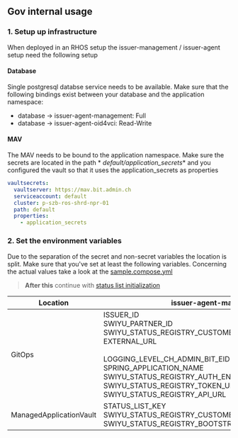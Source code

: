 ## Gov internal usage

### 1. Setup up infrastructure

When deployed in an RHOS setup the issuer-management / issuer-agent setup need the following setup

#### Database

Single postgresql databse service needs to be available. Make sure that the following bindings exist between your
database and the application namespace:

- database -> issuer-agent-management: Full
- database -> issuer-agent-oid4vci: Read-Write

#### MAV

The MAV needs to be bound to the application namespace. Make sure the secrets are located in the path *
*default/application_secrets**
and you configured the vault so that it uses the application_secrets as properties

```yaml
vaultsecrets:
  vaultserver: https://mav.bit.admin.ch
  serviceaccount: default
  cluster: p-szb-ros-shrd-npr-01
  path: default
  properties:
    - application_secrets
``` 

### 2. Set the environment variables

Due to the separation of the secret and non-secret variables the location is split. Make sure that you've set at least
the following variables.
Concerning the actual values take a look at the [sample.compose.yml](sample.compose.yml)

> **After this** continue with [status list initialization](README.md#3.-Initialize-the-status-list)

| Location                | issuer-agent-management                                                                                                                                                                                                                                                                                         | issuer-agent-oid4vci                                                                                                       |
|-------------------------|-----------------------------------------------------------------------------------------------------------------------------------------------------------------------------------------------------------------------------------------------------------------------------------------------------------------|----------------------------------------------------------------------------------------------------------------------------|
| GitOps                  | ISSUER_ID<br/>SWIYU_PARTNER_ID<br/>SWIYU_STATUS_REGISTRY_CUSTOMER_KEY<br/>EXTERNAL_URL<br/><br/>LOGGING_LEVEL_CH_ADMIN_BIT_EID<br/>SPRING_APPLICATION_NAME<br/>SWIYU_STATUS_REGISTRY_AUTH_ENABLE_REFRESH_TOKEN_FLOW<br/>SWIYU_STATUS_REGISTRY_TOKEN_URL<br/>SWIYU_STATUS_REGISTRY_API_URL | EXTERNAL_URL<br/>ISSUER_ID<br/>DID_SDJWT_VERIFICATION_METHOD<br/>OPENID_CONFIG_FILE<br/>METADATA_CONFIG_FILE<br/>TOKEN_TTL |
| ManagedApplicationVault | STATUS_LIST_KEY<br/>SWIYU_STATUS_REGISTRY_CUSTOMER_SECRET<br/>SWIYU_STATUS_REGISTRY_BOOTSTRAP_REFRESH_TOKEN                                                                                                                                                                                                     | SDJWT_KEY                                                                                                                  |